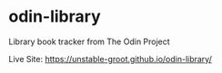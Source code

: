 # odin-library
Library book tracker from The Odin Project

Live Site: https://unstable-groot.github.io/odin-library/
